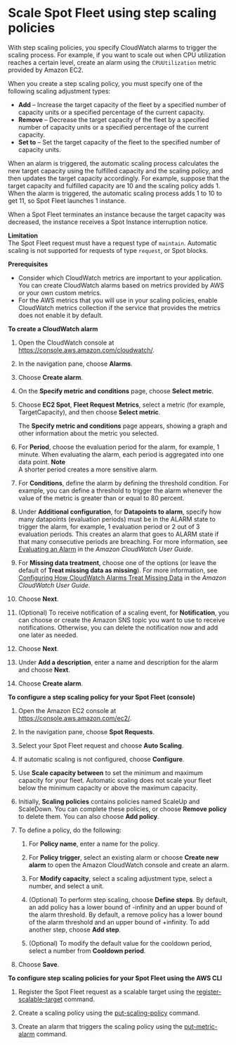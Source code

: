 # Scale Spot Fleet using step scaling policies<a name="spot-fleet-step-scaling"></a>

With step scaling policies, you specify CloudWatch alarms to trigger the scaling process\. For example, if you want to scale out when CPU utilization reaches a certain level, create an alarm using the `CPUUtilization` metric provided by Amazon EC2\.

When you create a step scaling policy, you must specify one of the following scaling adjustment types:
+ **Add** – Increase the target capacity of the fleet by a specified number of capacity units or a specified percentage of the current capacity\.
+ **Remove** – Decrease the target capacity of the fleet by a specified number of capacity units or a specified percentage of the current capacity\.
+ **Set to** – Set the target capacity of the fleet to the specified number of capacity units\.

When an alarm is triggered, the automatic scaling process calculates the new target capacity using the fulfilled capacity and the scaling policy, and then updates the target capacity accordingly\. For example, suppose that the target capacity and fulfilled capacity are 10 and the scaling policy adds 1\. When the alarm is triggered, the automatic scaling process adds 1 to 10 to get 11, so Spot Fleet launches 1 instance\.

When a Spot Fleet terminates an instance because the target capacity was decreased, the instance receives a Spot Instance interruption notice\.

**Limitation**  
The Spot Fleet request must have a request type of `maintain`\. Automatic scaling is not supported for requests of type `request`, or Spot blocks\.

**Prerequisites**
+ Consider which CloudWatch metrics are important to your application\. You can create CloudWatch alarms based on metrics provided by AWS or your own custom metrics\.
+ For the AWS metrics that you will use in your scaling policies, enable CloudWatch metrics collection if the service that provides the metrics does not enable it by default\.

**To create a CloudWatch alarm**

1. Open the CloudWatch console at [https://console\.aws\.amazon\.com/cloudwatch/](https://console.aws.amazon.com/cloudwatch/)\.

1. In the navigation pane, choose **Alarms**\.

1. Choose **Create alarm**\.

1. On the **Specify metric and conditions** page, choose **Select metric**\. 

1. Choose **EC2 Spot**, **Fleet Request Metrics**, select a metric \(for example, TargetCapacity\), and then choose **Select metric**\.

   The **Specify metric and conditions** page appears, showing a graph and other information about the metric you selected\. 

1. For **Period**, choose the evaluation period for the alarm, for example, 1 minute\. When evaluating the alarm, each period is aggregated into one data point\. 
**Note**  
A shorter period creates a more sensitive alarm\. 

1. For **Conditions**, define the alarm by defining the threshold condition\. For example, you can define a threshold to trigger the alarm whenever the value of the metric is greater than or equal to 80 percent\.

1. Under **Additional configuration**, for **Datapoints to alarm**, specify how many datapoints \(evaluation periods\) must be in the ALARM state to trigger the alarm, for example, 1 evaluation period or 2 out of 3 evaluation periods\. This creates an alarm that goes to ALARM state if that many consecutive periods are breaching\. For more information, see [Evaluating an Alarm](https://docs.aws.amazon.com/AmazonCloudWatch/latest/monitoring/AlarmThatSendsEmail.html#alarm-evaluation) in the *Amazon CloudWatch User Guide*\.

1. For **Missing data treatment**, choose one of the options \(or leave the default of **Treat missing data as missing**\)\. For more information, see [Configuring How CloudWatch Alarms Treat Missing Data](https://docs.aws.amazon.com/AmazonCloudWatch/latest/monitoring/AlarmThatSendsEmail.html#alarms-and-missing-data) in the *Amazon CloudWatch User Guide*\.

1. Choose **Next**\.

1. \(Optional\) To receive notification of a scaling event, for **Notification**, you can choose or create the Amazon SNS topic you want to use to receive notifications\. Otherwise, you can delete the notification now and add one later as needed\.

1. Choose **Next**\.

1. Under **Add a description**, enter a name and description for the alarm and choose **Next**\.

1. Choose **Create alarm**\.

**To configure a step scaling policy for your Spot Fleet \(console\)**

1. Open the Amazon EC2 console at [https://console\.aws\.amazon\.com/ec2/](https://console.aws.amazon.com/ec2/)\.

1. In the navigation pane, choose **Spot Requests**\.

1. Select your Spot Fleet request and choose **Auto Scaling**\.

1. If automatic scaling is not configured, choose **Configure**\.

1. Use **Scale capacity between** to set the minimum and maximum capacity for your fleet\. Automatic scaling does not scale your fleet below the minimum capacity or above the maximum capacity\.

1. Initially, **Scaling policies** contains policies named ScaleUp and ScaleDown\. You can complete these policies, or choose **Remove policy** to delete them\. You can also choose **Add policy**\.

1. To define a policy, do the following:

   1. For **Policy name**, enter a name for the policy\.

   1. For **Policy trigger**, select an existing alarm or choose **Create new alarm** to open the Amazon CloudWatch console and create an alarm\.

   1. For **Modify capacity**, select a scaling adjustment type, select a number, and select a unit\.

   1. \(Optional\) To perform step scaling, choose **Define steps**\. By default, an add policy has a lower bound of \-infinity and an upper bound of the alarm threshold\. By default, a remove policy has a lower bound of the alarm threshold and an upper bound of \+infinity\. To add another step, choose **Add step**\.

   1. \(Optional\) To modify the default value for the cooldown period, select a number from **Cooldown period**\.

1. Choose **Save**\.

**To configure step scaling policies for your Spot Fleet using the AWS CLI**

1. Register the Spot Fleet request as a scalable target using the [register\-scalable\-target](https://docs.aws.amazon.com/cli/latest/reference/application-autoscaling/register-scalable-target.html) command\.

1. Create a scaling policy using the [put\-scaling\-policy](https://docs.aws.amazon.com/cli/latest/reference/application-autoscaling/put-scaling-policy.html) command\.

1. Create an alarm that triggers the scaling policy using the [put\-metric\-alarm](https://docs.aws.amazon.com/cli/latest/reference/cloudwatch/put-metric-alarm.html) command\.